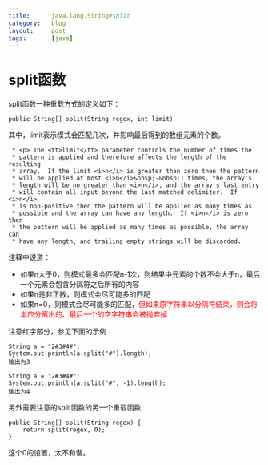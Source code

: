 ```yaml
---
title:      java.lang.String#split
category:   blog
layout:     post
tags:       [java]
---
```



# split函数

split函数一种重载方式的定义如下：

    public String[] split(String regex, int limit)
    

其中，limit表示模式会匹配几次，并影响最后得到的数组元素的个数。

     * <p> The <tt>limit</tt> parameter controls the number of times the
     * pattern is applied and therefore affects the length of the resulting
     * array.  If the limit <i>n</i> is greater than zero then the pattern
     * will be applied at most <i>n</i>&nbsp;-&nbsp;1 times, the array's
     * length will be no greater than <i>n</i>, and the array's last entry
     * will contain all input beyond the last matched delimiter.  If <i>n</i>
     * is non-positive then the pattern will be applied as many times as
     * possible and the array can have any length.  If <i>n</i> is zero then
     * the pattern will be applied as many times as possible, the array can
     * have any length, and trailing empty strings will be discarded.
    

注释中说道：

*   如果n大于0，则模式最多会匹配n-1次，则结果中元素的个数不会大于n，最后一个元素会包含分隔符之后所有的内容
*   如果n是非正数，则模式会尽可能多的匹配
*   如果n=0，则模式会尽可能多的匹配，<font color="red">但如果原字符串以分隔符结束，则会将本应分离出的、最后一个的空字符串会被抛弃掉</font>

注意红字部分，参见下面的示例：

    String a = "2#3#4#";
    System.out.println(a.split("#").length);
    输出为3
    
    String a = "2#3#4#";
    System.out.println(a.split("#", -1).length);
    输出为4
    

另外需要注意的split函数的另一个重载函数

    public String[] split(String regex) {
        return split(regex, 0);
    }
    

这个0的设置，太不和谐。
